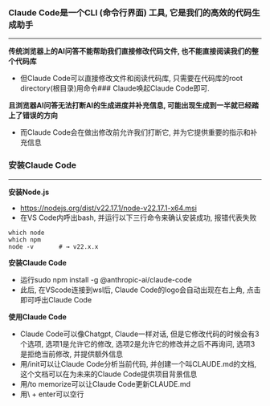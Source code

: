 ### Claude Code是一个CLI (命令行界面) 工具, 它是我们的高效的代码生成助手

---

**传统浏览器上的AI问答不能帮助我们直接修改代码文件, 也不能直接阅读我们的整个代码库**
- 但Claude Code可以直接修改文件和阅读代码库, 只需要在代码库的root directory(根目录)用命令### Claude唤起Claude Code即可.

**且浏览器AI问答无法打断AI的生成进度并补充信息, 可能出现生成到一半就已经踏上了错误的方向**
- 而Claude Code会在做出修改前允许我们打断它, 并为它提供重要的指示和补充信息

### 安装Claude Code

---

**安装Node.js**
- https://nodejs.org/dist/v22.17.1/node-v22.17.1-x64.msi
- 在VS Code内呼出bash, 并运行以下三行命令来确认安装成功, 报错代表失败
```
which node
which npm
node -v       # → v22.x.x
```

**安装Claude Code**
- 运行sudo npm install -g @anthropic-ai/claude-code
- 此后, 在VScode连接到wsl后, Claude Code的logo会自动出现在右上角, 点击即可呼出Claude Code

**使用Claude Code**
- Claude Code可以像Chatgpt, Claude一样对话, 但是它修改代码的时候会有3个选项, 选项1是允许它的修改, 选项2是允许它的修改并之后不再询问, 选项3是拒绝当前修改, 并提供额外信息
- 用/init可以让Claude Code分析当前代码, 并创建一个叫CLAUDE.md的文档, 这个文档可以在为未来的Claude Code提供项目背景信息
- 用/to memorize可以让Claude Code更新CLAUDE.md
- 用\ + enter可以空行
